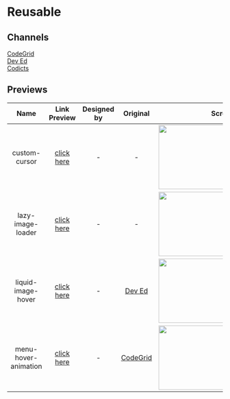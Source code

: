 # Reusable

## Channels 

[CodeGrid](https://www.youtube.com/channel/UC7pVho4O31FyfQsZdXWejEw/featured)  
[Dev Ed](https://www.youtube.com/channel/UClb90NQQcskPUGDIXsQEz5Q)  
[Codicts](https://www.youtube.com/channel/UCItYqcz88SDtWMZ---R492g/featured)

## Previews

Name | Link Preview | Designed by | Original | Screen
:--: | :--: | :--:        | :--:     | :--:
custom-cursor      | [click here](https://keemluvr.github.io/reusable/custom-cursor/ "preview") | - | - | <img src="https://i.imgur.com/7dqmAb6.png" data-canonical-src="https://i.imgur.com/7dqmAb6.png" width="300" height="150" />
lazy-image-loader   | [click here](https://keemluvr.github.io/reusable/lazy-image-loader/ "preview") | - | - | <img src="https://i.imgur.com/S0FPn3E.png" data-canonical-src="https://i.imgur.com/S0FPn3E.png" width="300" height="150" />
liquid-image-hover | [click here](https://keemluvr.github.io/reusable/liquid-image-hover) | - | [Dev Ed](https://www.youtube.com/channel/UClb90NQQcskPUGDIXsQEz5Q) | <img src="https://i.imgur.com/B5bI40l.png" data-canonical-src="https://i.imgur.com/B5bI40l.png" width="300" height="150" />  
menu-hover-animation | [click here](https://keemluvr.github.io/reusable/menu-hover-animation) | - | [CodeGrid](https://www.youtube.com/channel/UC7pVho4O31FyfQsZdXWejEw/featured) | <img src="https://i.imgur.com/IMqE9Ay.png" data-canonical-src="https://i.imgur.com/IMqE9Ay.png" width="300" height="150" /> 

